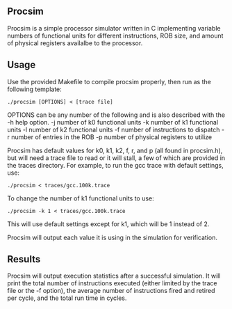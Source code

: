 ## Procsim

Procsim is a simple processor simulator written in C implementing variable numbers of functional units for different instructions, ROB size, and amount of physical registers availalbe to the processor. 

## Usage

Use the provided Makefile to compile procsim properly, then run as the following template:

    ./procsim [OPTIONS] < [trace file]

OPTIONS can be any number of the following and is also described with the -h help option.
    -j number of k0 functional units
    -k number of k1 functional units
    -l number of k2 functional units
    -f number of instructions to dispatch
    -r number of entries in the ROB
    -p number of physical registers to utilize

Procsim has default values for k0, k1, k2, f, r, and p (all found in procsim.h), but will need a trace file to read or it will stall, a few of which are provided in the traces directory. For example, to run the gcc trace with default settings, use:
    
    ./procsim < traces/gcc.100k.trace

To change the number of k1 functional units to use:

    ./procsim -k 1 < traces/gcc.100k.trace

This will use default settings except for k1, which will be 1 instead of 2.

Procsim will output each value it is using in the simulation for verification.

## Results

Procsim will output execution statistics after a successful simulation. It will print the total number of instructions executed (either limited by the trace file or the -f option), the average number of instructions fired and retired per cycle, and the total run time in cycles.
